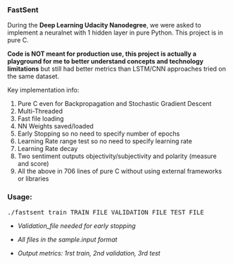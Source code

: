 <h3>FastSent</h3>

During the <b>Deep Learning Udacity Nanodegree</b>, we were asked to implement a neuralnet with 1 hidden layer in pure Python. This project is in pure C.

<b>Code is NOT meant for production use, this project is actually a playground for me to better understand concepts and technology limitations</b> but still had better metrics than LSTM/CNN approaches tried on the same dataset.

Key implementation info:
1) Pure C even for Backpropagation and Stochastic Gradient Descent
2) Multi-Threaded
3) Fast file loading
4) NN Weights saved/loaded
5) Early Stopping so no need to specify number of epochs
6) Learning Rate range test so no need to specify learning rate 
7) Learning Rate decay
8) Two sentiment outputs objectivity/subjectivity and polarity (measure and score)
9) All the above in 706 lines of pure C without using external frameworks or libraries

<h3>Usage:</h3>
<pre>./fastsent_train TRAIN_FILE VALIDATION_FILE TEST_FILE</pre>


* <i>Validation_file needed for early stopping</i>


* <i>All files in the sample.input format</i>


* <i>Output metrics: 1rst train, 2nd validation, 3rd test</i>

